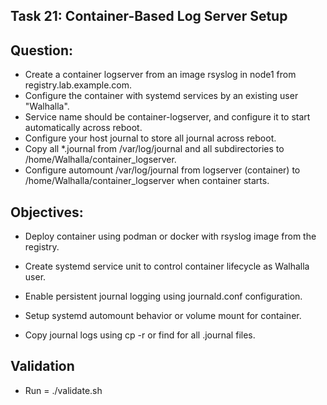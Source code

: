## Task 21: Container-Based Log Server Setup

## Question:
- Create a container logserver from an image rsyslog in node1 from registry.lab.example.com.
- Configure the container with systemd services by an existing user "Walhalla".
- Service name should be container-logserver, and configure it to start automatically across reboot.
- Configure your host journal to store all journal across reboot.
- Copy all *.journal from /var/log/journal and all subdirectories to /home/Walhalla/container_logserver.
- Configure automount /var/log/journal from logserver (container) to /home/Walhalla/container_logserver when container starts.

## Objectives:

- Deploy container using podman or docker with rsyslog image from the registry.

- Create systemd service unit to control container lifecycle as Walhalla user.

- Enable persistent journal logging using journald.conf configuration.

- Setup systemd automount behavior or volume mount for container.

- Copy journal logs using cp -r or find for all .journal files.

## Validation
- Run  = ./validate.sh


